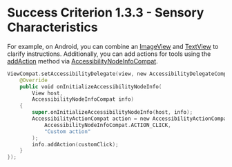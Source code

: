 # Success Criterion 1.3.3 - Sensory Characteristics

For example, on Android, you can combine an [ImageView](https://developer.android.com/reference/android/widget/ImageView) and [TextView](https://developer.android.com/reference/android/widget/TextView) to clarify instructions. Additionally, you can add actions for tools using the [addAction](<https://developer.android.com/reference/kotlin/androidx/core/view/accessibility/AccessibilityNodeInfoCompat#addAction(androidx.core.view.accessibility.AccessibilityNodeInfoCompat.AccessibilityActionCompat)>) method via [AccessibilityNodeInfoCompat](https://developer.android.com/reference/androidx/core/view/accessibility/AccessibilityNodeInfoCompat).

```kotlin
ViewCompat.setAccessibilityDelegate(view, new AccessibilityDelegateCompat() {
    @Override
    public void onInitializeAccessibilityNodeInfo(
        View host,
        AccessibilityNodeInfoCompat info)
    {
        super.onInitializeAccessibilityNodeInfo(host, info);
        AccessibilityActionCompat action = new AccessibilityActionCompat(
            AccessibilityNodeInfoCompat.ACTION_CLICK,
            "Custom action"
        );
        info.addAction(customClick);
    }
});
```
